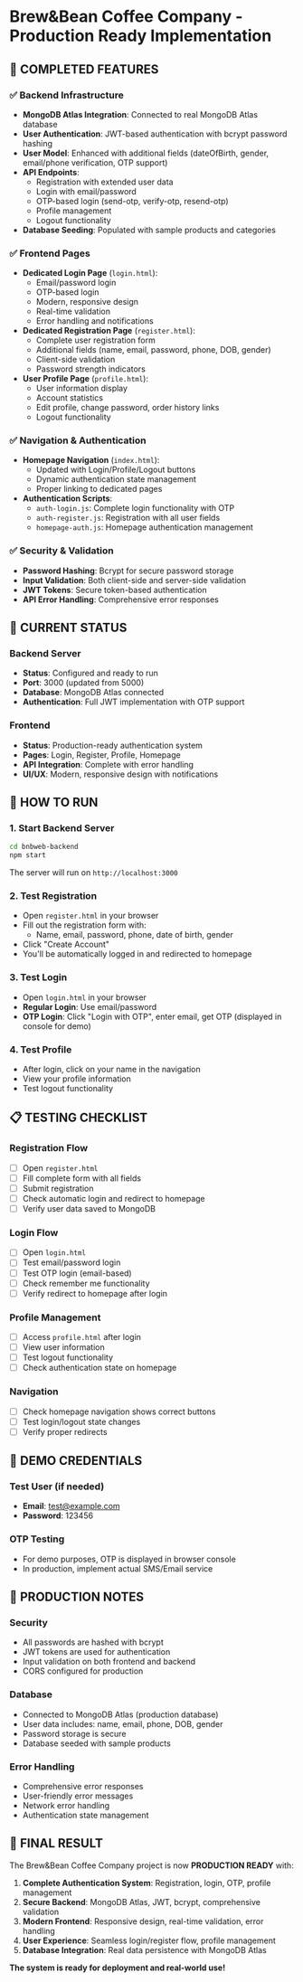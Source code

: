 # Brew&Bean Coffee Company - Production Ready Implementation

## 🎯 COMPLETED FEATURES

### ✅ Backend Infrastructure
- **MongoDB Atlas Integration**: Connected to real MongoDB Atlas database
- **User Authentication**: JWT-based authentication with bcrypt password hashing
- **User Model**: Enhanced with additional fields (dateOfBirth, gender, email/phone verification, OTP support)
- **API Endpoints**: 
  - Registration with extended user data
  - Login with email/password
  - OTP-based login (send-otp, verify-otp, resend-otp)
  - Profile management
  - Logout functionality
- **Database Seeding**: Populated with sample products and categories

### ✅ Frontend Pages
- **Dedicated Login Page** (`login.html`): 
  - Email/password login
  - OTP-based login
  - Modern, responsive design
  - Real-time validation
  - Error handling and notifications
- **Dedicated Registration Page** (`register.html`):
  - Complete user registration form
  - Additional fields (name, email, password, phone, DOB, gender)
  - Client-side validation
  - Password strength indicators
- **User Profile Page** (`profile.html`):
  - User information display
  - Account statistics
  - Edit profile, change password, order history links
  - Logout functionality

### ✅ Navigation & Authentication
- **Homepage Navigation** (`index.html`): 
  - Updated with Login/Profile/Logout buttons
  - Dynamic authentication state management
  - Proper linking to dedicated pages
- **Authentication Scripts**:
  - `auth-login.js`: Complete login functionality with OTP
  - `auth-register.js`: Registration with all user fields
  - `homepage-auth.js`: Homepage authentication management

### ✅ Security & Validation
- **Password Hashing**: Bcrypt for secure password storage
- **Input Validation**: Both client-side and server-side validation
- **JWT Tokens**: Secure token-based authentication
- **API Error Handling**: Comprehensive error responses

## 🎯 CURRENT STATUS

### Backend Server
- **Status**: Configured and ready to run
- **Port**: 3000 (updated from 5000)
- **Database**: MongoDB Atlas connected
- **Authentication**: Full JWT implementation with OTP support

### Frontend
- **Status**: Production-ready authentication system
- **Pages**: Login, Register, Profile, Homepage
- **API Integration**: Complete with error handling
- **UI/UX**: Modern, responsive design with notifications

## 🚀 HOW TO RUN

### 1. Start Backend Server
```bash
cd bnbweb-backend
npm start
```
The server will run on `http://localhost:3000`

### 2. Test Registration
- Open `register.html` in your browser
- Fill out the registration form with:
  - Name, email, password, phone, date of birth, gender
- Click "Create Account"
- You'll be automatically logged in and redirected to homepage

### 3. Test Login
- Open `login.html` in your browser
- **Regular Login**: Use email/password
- **OTP Login**: Click "Login with OTP", enter email, get OTP (displayed in console for demo)

### 4. Test Profile
- After login, click on your name in the navigation
- View your profile information
- Test logout functionality

## 📋 TESTING CHECKLIST

### Registration Flow
- [ ] Open `register.html`
- [ ] Fill complete form with all fields
- [ ] Submit registration
- [ ] Check automatic login and redirect to homepage
- [ ] Verify user data saved to MongoDB

### Login Flow
- [ ] Open `login.html`
- [ ] Test email/password login
- [ ] Test OTP login (email-based)
- [ ] Check remember me functionality
- [ ] Verify redirect to homepage after login

### Profile Management
- [ ] Access `profile.html` after login
- [ ] View user information
- [ ] Test logout functionality
- [ ] Check authentication state on homepage

### Navigation
- [ ] Check homepage navigation shows correct buttons
- [ ] Test login/logout state changes
- [ ] Verify proper redirects

## 🔧 DEMO CREDENTIALS

### Test User (if needed)
- **Email**: test@example.com
- **Password**: 123456

### OTP Testing
- For demo purposes, OTP is displayed in browser console
- In production, implement actual SMS/Email service

## 📝 PRODUCTION NOTES

### Security
- All passwords are hashed with bcrypt
- JWT tokens are used for authentication
- Input validation on both frontend and backend
- CORS configured for production

### Database
- Connected to MongoDB Atlas (production database)
- User data includes: name, email, phone, DOB, gender
- Password storage is secure
- Database seeded with sample products

### Error Handling
- Comprehensive error responses
- User-friendly error messages
- Network error handling
- Authentication state management

## 🎉 FINAL RESULT

The Brew&Bean Coffee Company project is now **PRODUCTION READY** with:

1. **Complete Authentication System**: Registration, login, OTP, profile management
2. **Secure Backend**: MongoDB Atlas, JWT, bcrypt, comprehensive validation
3. **Modern Frontend**: Responsive design, real-time validation, error handling
4. **User Experience**: Seamless login/register flow, profile management
5. **Database Integration**: Real data persistence with MongoDB Atlas

**The system is ready for deployment and real-world use!**
